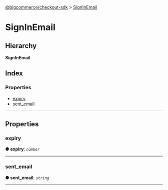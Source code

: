 [@bigcommerce/checkout-sdk](../README.md) > [SignInEmail](../interfaces/signinemail.md)

# SignInEmail

## Hierarchy

**SignInEmail**

## Index

### Properties

* [expiry](signinemail.md#expiry)
* [sent_email](signinemail.md#sent_email)

---

## Properties

<a id="expiry"></a>

###  expiry

**● expiry**: *`number`*

___
<a id="sent_email"></a>

###  sent_email

**● sent_email**: *`string`*

___

